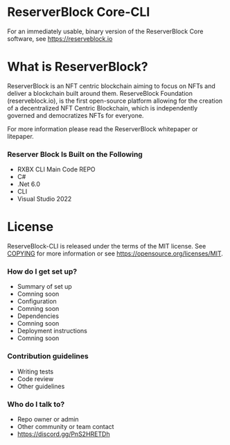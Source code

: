 # ReserverBlock Core-CLI
For an immediately usable, binary version of the ReserverBlock Core software, see
https://reserveblock.io

# What is ReserverBlock?
ReserverBlock is an NFT centric blockchain aiming to focus on NFTs and deliver a blockchain built around them. 
ReserveBlock Foundation (reserveblock.io), is the first open-source platform allowing for the creation of a decentralized NFT Centric Blockchain, which is independently governed and democratizes NFTs for everyone.

For more information please read the ReserverBlock whitepaper or litepaper.

### Reserver Block Is Built on the Following ###

* RXBX CLI Main Code REPO
* C#
* .Net 6.0
* CLI
* Visual Studio 2022

# License

ReserveBlock-CLI is released under the terms of the MIT license. See [COPYING](COPYING) for more
information or see https://opensource.org/licenses/MIT.

### How do I get set up? ###

* Summary of set up
*   Comning soon
* Configuration
*   Comning soon
* Dependencies
*   Comning soon
* Deployment instructions
*   Comning soon

### Contribution guidelines ###

* Writing tests
* Code review
* Other guidelines

### Who do I talk to? ###

* Repo owner or admin
* Other community or team contact
* https://discord.gg/PnS2HRETDh

